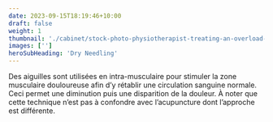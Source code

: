 ```yaml
---
date: 2023-09-15T18:19:46+10:00
draft: false
weight: 1
thumbnail: './cabinet/stock-photo-physiotherapist-treating-an-overload-with-dry-needling-2156735259.jpg'
images: ['']
heroSubHeading: 'Dry Needling'
---
```


Des aiguilles sont utilisées en intra-musculaire pour stimuler la zone musculaire douloureuse afin d’y rétablir une circulation sanguine normale. Ceci permet une diminution puis une disparition de la douleur. 
À noter que cette technique n’est pas à confondre avec l’acupuncture dont l’approche est différente. 